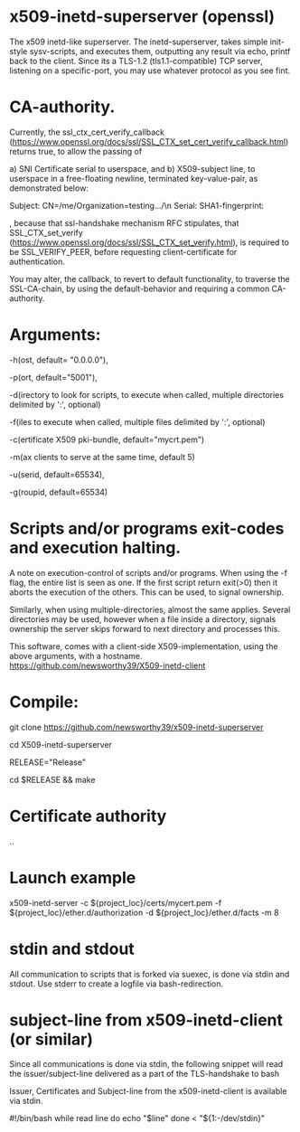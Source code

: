 # x509-inetd-superserver (openssl)

The x509 inetd-like superserver. The inetd-superserver, takes simple init-style sysv-scripts, and executes them, outputting any result via echo, printf back to the client. Since its a TLS-1.2 (tls1.1-compatible) TCP server, listening on a specific-port, you may use whatever protocol as you see fint.

# CA-authority.
Currently, the ssl_ctx_cert_verify_callback  (https://www.openssl.org/docs/ssl/SSL_CTX_set_cert_verify_callback.html) returns true, to allow the passing of

a) SNI Certificate serial to userspace, and b) X509-subject line, to userspace in a free-floating newline, terminated key-value-pair, as demonstrated below:

Subject: CN=/me/Organization=testing.../\n
Serial: <a very long serial>
SHA1-fingerprint: <a long hex-fingerprint>

, because that ssl-handshake mechanism RFC stipulates, that SSL_CTX_set_verify (https://www.openssl.org/docs/ssl/SSL_CTX_set_verify.html), is required to be SSL_VERIFY_PEER, before requesting client-certificate for authentication.

You may alter, the callback, to revert to default functionality, to traverse the SSL-CA-chain, by using the default-behavior and requiring a common CA-authority.

# Arguments:
 -h(ost, default= "0.0.0.0"),
 
 -p(ort, default="5001"),
 
 -d(irectory to look for scripts, to execute when called, multiple directories delimited by ':', optional)
 
 -f(iles to execute when called, multiple files delimited by ':', optional)
 
 -c(ertificate X509 pki-bundle, default="mycrt.pem")  
 
 -m(ax clients to serve at the same time, default 5)
 
 -u(serid, default=65534),
 
 -g(roupid, default=65534)
 
# Scripts and/or programs exit-codes and execution halting.
  A note on execution-control of scripts and/or programs. When using the -f flag, the entire list is seen as one. If the first script return exit(>0) then
 it aborts the execution of the others. This can be used, to signal ownership.
 
 Similarly, when using multiple-directories, almost the same applies. Several directories may be used, however when a file inside a directory, signals ownership
 the server skips forward to next directory and processes this.  
   
 This software, comes with a client-side X509-implementation, using the above arguments, with a hostname. 
 https://github.com/newsworthy39/X509-inetd-client

# Compile:
 git clone https://github.com/newsworthy39/x509-inetd-superserver
 
 cd X509-inetd-superserver
 
 RELEASE="Release"
 
 cd $RELEASE && make
 
# Certificate authority
 .. 
 
# Launch example
 
 x509-inetd-server -c ${project_loc}/certs/mycert.pem -f ${project_loc}/ether.d/authorization -d ${project_loc}/ether.d/facts -m 8

# stdin and stdout
All communication to scripts that is forked via suexec, is done via stdin and stdout. Use stderr to create a logfile
via bash-redirection. 

# subject-line from x509-inetd-client (or similar)
Since all communications is done via stdin, the following snippet will read the issuer/subject-line delivered as a part
of the TLS-handshake to bash

Issuer, Certificates and Subject-line from the x509-inetd-client is available via stdin.
 
 #!/bin/bash
 while read line
    do
          echo "$line"
 done < "${1:-/dev/stdin}"

